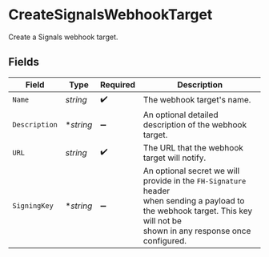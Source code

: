# CreateSignalsWebhookTarget

Create a Signals webhook target.


## Fields

| Field                                                                                                                                                                      | Type                                                                                                                                                                       | Required                                                                                                                                                                   | Description                                                                                                                                                                |
| -------------------------------------------------------------------------------------------------------------------------------------------------------------------------- | -------------------------------------------------------------------------------------------------------------------------------------------------------------------------- | -------------------------------------------------------------------------------------------------------------------------------------------------------------------------- | -------------------------------------------------------------------------------------------------------------------------------------------------------------------------- |
| `Name`                                                                                                                                                                     | *string*                                                                                                                                                                   | :heavy_check_mark:                                                                                                                                                         | The webhook target's name.                                                                                                                                                 |
| `Description`                                                                                                                                                              | **string*                                                                                                                                                                  | :heavy_minus_sign:                                                                                                                                                         | An optional detailed description of the webhook target.                                                                                                                    |
| `URL`                                                                                                                                                                      | *string*                                                                                                                                                                   | :heavy_check_mark:                                                                                                                                                         | The URL that the webhook target will notify.                                                                                                                               |
| `SigningKey`                                                                                                                                                               | **string*                                                                                                                                                                  | :heavy_minus_sign:                                                                                                                                                         | An optional secret we will provide in the `FH-Signature` header<br/>when sending a payload to the webhook target. This key will not be<br/>shown in any response once configured.<br/> |